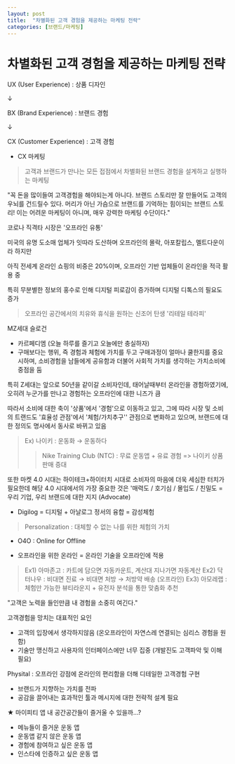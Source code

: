 ```yaml
---
layout: post
title:  "차별화된 고객 경험을 제공하는 마케팅 전략"
categories: [브랜드/마케팅]
---
```


# 차별화된 고객 경험을 제공하는 마케팅 전략

UX (User Experience) : 상품 디자인

↓

BX (Brand Experience) : 브랜드 경험

↓

CX (Customer Experience) : 고객 경험



* CX 마케팅
> 고객과 브랜드가 만나는 모든 접점에서 차별화된 브랜드 경험을 설계하고 실행하는 마케팅


"꼭 돈을 많이들여 고객경험을 해야되는게 아니다. 브랜드 스토리만 잘 만들어도 고객의 우뇌를 건드릴수 있다. 머리가 아닌 가슴으로 브랜드를 기억하는 힘이되는 브랜드 스토리! 이는 어려운 마케팅이 아니며, 매우 강력한 마케팅 수단이다."



코로나 직격타 시장은 '오프라인 유통'

미국의 유명 도소매 업체가 잇따라 도산하며 오프라인의 몰락, 아포칼립스, 멜트다운이라 하지만

아직 전세계 온라인 쇼핑의 비중은 20%이며, 오프라인 기반 업체들이 온라인을 적극 활용 중



특히 무분별한 정보의 홍수로 인해 디지털 피로감이 증가하며 디지털 디톡스의 필요도 증가
> 오프라인 공간에서의 치유와 휴식을 원하는 신조어 탄생 '리테일 테라피'



MZ세대 슬로건
- 카르페디엠 (오늘 하루를 즐기고 오늘에만 충실하자)
- 구매보다는 행위, 즉 경험과 체험에 가치를 두고 구매과정이 얼마나 쿨한지를 중요시하며, 소비경험을 남들에게 공유함과 더불어 사회적 가치를 생각하는 가치소비에 중점을 둠

특히 Z세대는 앞으로 50년을 같이갈 소비자인데, 태어날때부터 온라인을 경험하였기에, 오히려 누군가를 만나고 경험하는 오프라인에 대한 니즈가 큼



따라서 소비에 대한 축이 '상품'에서 '경험'으로 이동하고 있고, 그에 따라 시장 및 소비의 트랜드도 '효율성 관점'에서 '체험/가치추구'' 관점으로 변화하고 있으며, 브랜드에 대한 정의도 명사에서 동사로 바뀌고 있음
> Ex) 나이키 : 운동화 → 운동하다
>>Nike Training Club (NTC) : 무료 운동앱 + 유료 경험 => 나이키 상품판매 증대
 


또한 마켓 4.0 시대는 하이테크+하이터치 시대로 소비자의 마음에 더욱 세심한 터치가 필요한데 해당 4.0 시대에서의 가장 중요한 것은 '매력도 / 호기심 / 몰입도 / 친밀도
= 우리 기업, 우리 브랜드에 대한 지지 (Advocate)



* Digilog = 디지털 + 아날로그 정서의 융합 = 감성체험
> Personalization : 대체할 수 없는 나를 위한 체험의 가치



* O4O : Online for Offline
- 오프라인을 위한 온라인 = 온라인 기술을 오프라인에 적용

> Ex1) 아마존고 : 카트에 담으면 자동카운트, 계산대 지나가면 자동계산
> Ex2) 닥터나우 : 비대면 진료 → 비대면 처방 → 처방약 배송 (오프라인)
> Ex3) 아모레랩 : 체험만 가능한 뷰티라운지 + 유전자 분석을 통한 맞춤화 추천



"고객은 노력을 들인만큼 내 경험을 소중히 여긴다."



고객경험을 망치는 대표적인 요인
- 고객의 입장에서 생각하지않음 (온오프라인이 자연스레 연결되는 심리스 경험을 원함)
- 기술만 맹신하고 사용자의 인터페이스에만 너무 집중 (개발진도 고객파악 및 이해 필요)



Physital : 오프라인 강점에 온라인의 편리함을 더해 디테일한 고객경험 구현
- 브랜드가 지향하는 가치를 전파
- 공감을 끌어내는 효과적인 툴과 메시지에 대한 전략적 설계 필요



★ 마이피티 앱 내 공간공간들이 즐거울 수 있을까...?
- 메뉴들이 즐거운 운동 앱
- 운동앱 같지 않은 운동 앱
- 경험에 참여하고 싶은 운동 앱
- 인스타에 인증하고 싶은 운동 앱